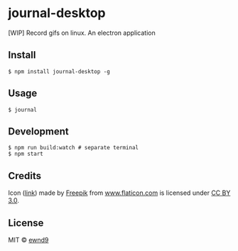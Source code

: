 # journal-desktop

[WIP] Record gifs on linux. An electron application

## Install

```
$ npm install journal-desktop -g
```

## Usage

```
$ journal
```

## Development

```
$ npm run build:watch # separate terminal
$ npm start
```

## Credits

Icon ([link](http://www.flaticon.com/free-icon/folded-newspaper_12844))
made by [Freepik](http://www.freepik.com) from www.flaticon.com
is licensed under [CC BY 3.0](http://creativecommons.org/licenses/by/3.0/).

## License

MIT © [ewnd9](http://ewnd9.com)

